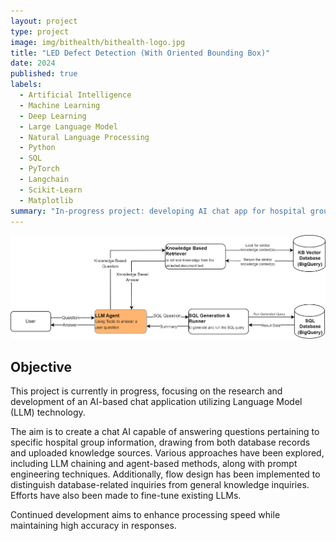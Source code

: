 ```yaml
---
layout: project
type: project
image: img/bithealth/bithealth-logo.jpg
title: "LED Defect Detection (With Oriented Bounding Box)"
date: 2024
published: true
labels:
  - Artificial Intelligence
  - Machine Learning
  - Deep Learning
  - Large Language Model
  - Natural Language Processing
  - Python
  - SQL
  - PyTorch
  - Langchain
  - Scikit-Learn
  - Matplotlib
summary: "In-progress project: developing AI chat app for hospital group info, utilizing Language Model (LLM) tech, exploring LLM chaining, agent-based methods, and prompt engineering for accuracy."
---
```


<img class="img-fluid" src="../img/bithealth/chat-ai.png">

## Objective
This project is currently in progress, focusing on the research and development of an AI-based chat application utilizing Language Model (LLM) technology.

The aim is to create a chat AI capable of answering questions pertaining to specific hospital group information, drawing from both database records and uploaded knowledge sources.
Various approaches have been explored, including LLM chaining and agent-based methods, along with prompt engineering techniques. Additionally, flow design has been implemented to distinguish database-related inquiries from general knowledge inquiries. Efforts have also been made to fine-tune existing LLMs.

Continued development aims to enhance processing speed while maintaining high accuracy in responses.